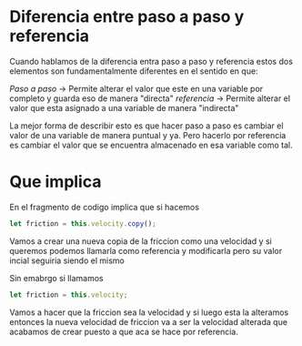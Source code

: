 # Diferencia entre paso a paso y referencia

Cuando hablamos de la diferencia entra paso a paso y referencia estos dos elementos son fundamentalmente diferentes en el sentido en que:

*Paso a paso* -> Permite alterar el valor que este en una variable por completo y guarda eso de manera "directa"
*referencia* -> Permite alterar el valor que esta asignado a una variable de manera "indirecta"

La mejor forma de describir esto es que hacer paso a paso es cambiar el valor de una variable de manera puntual y ya. Pero hacerlo por referencia es cambiar el valor que se encuentra almacenado en esa variable como tal.

# Que implica

En el fragmento de codigo implica que si hacemos 

``` js
let friction = this.velocity.copy();
```

Vamos a crear una nueva copia de la friccion como una velocidad y si queremos podemos llamarla como referencia y modificarla pero su valor incial seguiria siendo el mismo

Sin emabrgo si llamamos

```js
let friction = this.velocity;
```

Vamos a hacer que la friccion sea la velocidad y si luego esta la alteramos entonces la nueva velocidad de friccion va a ser la velocidad alterada que acabamos de crear puesto a que aca se hace por referencia.
